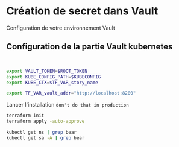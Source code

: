 # Création de secret dans Vault

Configuration de votre environnement Vault

## Configuration de la partie Vault kubernetes

```bash


export VAULT_TOKEN=$ROOT_TOKEN 
export KUBE_CONFIG_PATH=$KUBECONFIG
export KUBE_CTX=$TF_VAR_story_name

export TF_VAR_vault_addr="http://localhost:8200" 
```

Lancer l'installation `don't do that in production`

```bash
terraform init
terraform apply -auto-approve

kubectl get ns | grep bear
kubectl get sa -A | grep bear
```
